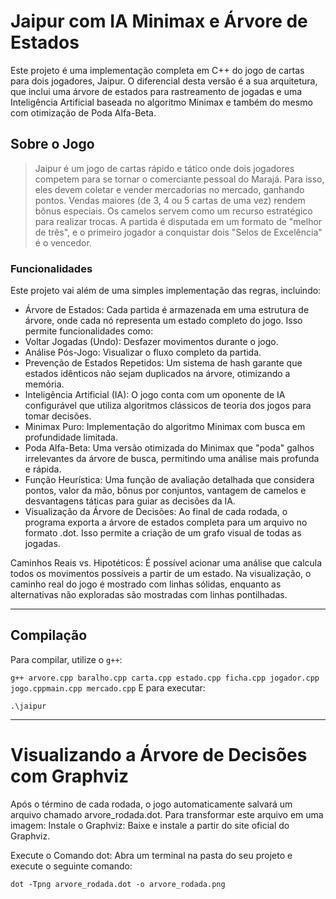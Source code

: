 # Jaipur com IA Minimax e Árvore de Estados

Este projeto é uma implementação completa em C++ do jogo de cartas para dois jogadores, Jaipur. O diferencial desta versão é a sua arquitetura, que inclui uma árvore de estados para rastreamento de jogadas e uma Inteligência Artificial baseada no algoritmo Minimax e também do mesmo com otimização de Poda Alfa-Beta.

##  Sobre o Jogo

> Jaipur é um jogo de cartas rápido e tático onde dois jogadores competem para se tornar o comerciante pessoal do Marajá. Para isso, eles devem coletar e vender mercadorias no mercado, ganhando pontos. Vendas maiores (de 3, 4 ou 5 cartas de uma vez) rendem bônus especiais. Os camelos servem como um recurso estratégico para realizar trocas. A partida é disputada em um formato de "melhor de três", e o primeiro jogador a conquistar dois "Selos de Excelência" é o vencedor.

### Funcionalidades
Este projeto vai além de uma simples implementação das regras, incluindo:

- Árvore de Estados: Cada partida é armazenada em uma estrutura de árvore, onde cada nó representa um estado completo do jogo. Isso permite funcionalidades como:
- Voltar Jogadas (Undo): Desfazer movimentos durante o jogo.
- Análise Pós-Jogo: Visualizar o fluxo completo da partida.
- Prevenção de Estados Repetidos: Um sistema de hash garante que estados idênticos não sejam duplicados na árvore, otimizando a memória.
- Inteligência Artificial (IA): O jogo conta com um oponente de IA configurável que utiliza algoritmos clássicos de teoria dos jogos para tomar decisões.
- Minimax Puro: Implementação do algoritmo Minimax com busca em profundidade limitada.
- Poda Alfa-Beta: Uma versão otimizada do Minimax que "poda" galhos irrelevantes da árvore de busca, permitindo uma análise mais profunda e rápida.
- Função Heurística: Uma função de avaliação detalhada que considera pontos, valor da mão, bônus por conjuntos, vantagem de camelos e desvantagens táticas para guiar as decisões da IA.
- Visualização da Árvore de Decisões: Ao final de cada rodada, o programa exporta a árvore de estados completa para um arquivo no formato .dot. Isso permite a criação de um grafo visual de todas as jogadas.

Caminhos Reais vs. Hipotéticos: É possível acionar uma análise que calcula todos os movimentos possíveis a partir de um estado. Na visualização, o caminho real do jogo é mostrado com linhas sólidas, enquanto as alternativas não exploradas são mostradas com linhas pontilhadas.

---

##  Compilação

Para compilar, utilize o `g++`:

```g++ arvore.cpp baralho.cpp carta.cpp estado.cpp ficha.cpp jogador.cpp jogo.cppmain.cpp mercado.cpp```
E para executar:
```
.\jaipur
```

---

# Visualizando a Árvore de Decisões com Graphviz
Após o término de cada rodada, o jogo automaticamente salvará um arquivo chamado arvore_rodada.dot. Para transformar este arquivo em uma imagem:
Instale o Graphviz: Baixe e instale a partir do site oficial do Graphviz.

Execute o Comando dot: Abra um terminal na pasta do seu projeto e execute o seguinte comando:
```
dot -Tpng arvore_rodada.dot -o arvore_rodada.png
```
